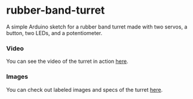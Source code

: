 rubber-band-turret
==================

A simple Arduino sketch for a rubber band turret made with two servos, a button, two LEDs, and a potentiometer.

### Video

You can see the video of the turret in action [here](http://youtu.be/zAo-gTYAC24).

### Images

You can check out labeled images and specs of the turret [here](http://imgur.com/a/OwNb5).
